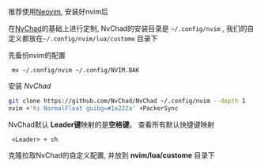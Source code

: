 推荐使用[Neovim](https://github.com/neovim/neovim), 安装好nvim后

在[NvChad](https://github.com/NvChad/NvChad)的基础上进行定制, NvChad的安装目录是 `~/.config/nvim` , 我们的自定义都放在`~/.config/nvim/lua/custome` 目录下
    

先备份nvim的配置 
```
 mv ~/.config/nvim ~/.config/NVIM.BAK
 ```
安装 *NvChad* 

```bash
git clone https://github.com/NvChad/NvChad ~/.config/nvim --depth 1
nvim +'hi NormalFloat guibg=#1e222a' +PackerSync
```
NvChad默认 **Leader键**映射的是**空格键**。 查看所有默认快捷键映射 
```
 <Leader> + ch 
```

克隆拉取NvChad的自定义配置, 并放到 **nvim/lua/custome** 目录下
```
```
